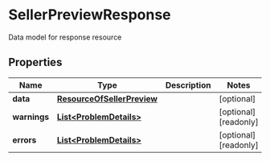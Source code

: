 

# SellerPreviewResponse

Data model for response resource

## Properties

Name | Type | Description | Notes
------------ | ------------- | ------------- | -------------
**data** | [**ResourceOfSellerPreview**](ResourceOfSellerPreview.md) |  |  [optional]
**warnings** | [**List&lt;ProblemDetails&gt;**](ProblemDetails.md) |  |  [optional] [readonly]
**errors** | [**List&lt;ProblemDetails&gt;**](ProblemDetails.md) |  |  [optional] [readonly]



